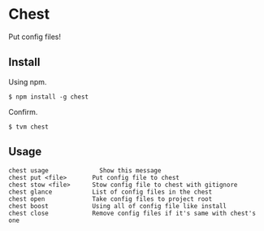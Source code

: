 # Chest

Put config files!

## Install

Using npm.

    $ npm install -g chest

Confirm.

    $ tvm chest

## Usage

    chest usage              Show this message
    chest put <file>       Put config file to chest
    chest stow <file>      Stow config file to chest with gitignore
    chest glance           List of config files in the chest
    chest open             Take config files to project root
    chest boost            Using all of config file like install
    chest close            Remove config files if it's same with chest's one
